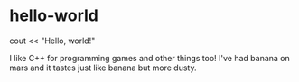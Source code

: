 # hello-world
cout << "Hello, world!"

I like C++ for programming games and other things too!
I've had banana on mars and it tastes just like banana but more dusty.
